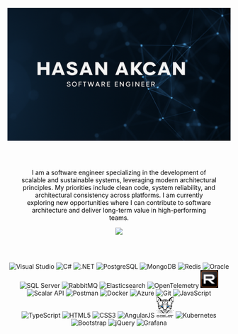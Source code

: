 <p align="center">
  <img src="https://raw.githubusercontent.com/hasanakcann/hasanakcann/main/hasan-akcan-banner.png" alt="Hasan Akcan Banner" width="100%" height="300px"  />
</p>

<div align="center" style="padding: 2rem; color: black;">
  <p>I am a software engineer specializing in the development of scalable and sustainable systems, leveraging modern architectural principles. My priorities include clean code, system reliability, and architectural consistency across platforms. I am currently exploring new opportunities where I can contribute to software architecture and deliver long-term value in high-performing teams.
  </p>
    
<p>
    <a href="https://www.linkedin.com/in/hasanakcan/" target="_blank">
      <img src="https://img.shields.io/badge/LinkedIn-0077B5?style=flat&logo=linkedin&logoColor=white" />
    </a>
</p>
</div>

<p align="center">
  <img src="https://cdn.jsdelivr.net/gh/devicons/devicon/icons/visualstudio/visualstudio-plain.svg" title="Visual Studio" width="40"/>
  <img src="https://cdn.jsdelivr.net/gh/devicons/devicon/icons/csharp/csharp-original.svg" title="C#" width="40"/>
  <img src="https://cdn.jsdelivr.net/gh/devicons/devicon/icons/dot-net/dot-net-original.svg" title=".NET" width="40"/>
  <img src="https://cdn.jsdelivr.net/gh/devicons/devicon/icons/postgresql/postgresql-original.svg" title="PostgreSQL" width="40"/>
  <img src="https://cdn.jsdelivr.net/gh/devicons/devicon/icons/mongodb/mongodb-original.svg" title="MongoDB" width="40"/>
  <img src="https://cdn.jsdelivr.net/gh/devicons/devicon/icons/redis/redis-original.svg" title="Redis" width="40"/>
  <img src="https://cdn.jsdelivr.net/gh/devicons/devicon/icons/oracle/oracle-original.svg" title="Oracle" width="40"/>
  <img src="https://cdn.jsdelivr.net/gh/devicons/devicon/icons/microsoftsqlserver/microsoftsqlserver-plain.svg" title="SQL Server" width="40"/>
  <img src="https://www.vectorlogo.zone/logos/rabbitmq/rabbitmq-icon.svg" title="RabbitMQ" width="40"/>
  <img src="https://www.vectorlogo.zone/logos/elastic/elastic-icon.svg" title="Elasticsearch" width="40"/>
  <img src="https://cdn.jsdelivr.net/gh/devicons/devicon/icons/opentelemetry/opentelemetry-original.svg" title="OpenTelemetry" width="40"/>
  <img src="https://raw.githubusercontent.com/swagger-api/swagger-ui/master/dist/favicon-32x32.png" title="Swagger" width="40"/>
  <img src="https://tse4.mm.bing.net/th/id/OIP.vKRpZHq2L_sRbjDmxBgmmgHaDf?pid=ImgDet&rs=1" title="Scalar API" width="40"/>
  <img src="https://www.vectorlogo.zone/logos/getpostman/getpostman-icon.svg" title="Postman" width="40"/>
  <img src="https://cdn.jsdelivr.net/gh/devicons/devicon/icons/docker/docker-original.svg" title="Docker" width="40"/>
  <img src="https://cdn.jsdelivr.net/gh/devicons/devicon/icons/azure/azure-original.svg" title="Azure" width="40"/>
  <img src="https://cdn.jsdelivr.net/gh/devicons/devicon/icons/git/git-original.svg" title="Git" width="40"/>
  <img src="https://cdn.jsdelivr.net/gh/devicons/devicon/icons/javascript/javascript-original.svg" title="JavaScript" width="40"/>
  <img src="https://cdn.jsdelivr.net/gh/devicons/devicon/icons/typescript/typescript-original.svg" title="TypeScript" width="40"/>
  <img src="https://cdn.jsdelivr.net/gh/devicons/devicon/icons/html5/html5-original.svg" title="HTML5" width="40"/>
  <img src="https://cdn.jsdelivr.net/gh/devicons/devicon/icons/css3/css3-original.svg" title="CSS3" width="40"/>
  <img src="https://cdn.jsdelivr.net/gh/devicons/devicon/icons/angularjs/angularjs-original.svg" title="AngularJS" width="40"/>
  <img src="https://raw.githubusercontent.com/ThreeMammals/Ocelot/refs/heads/assets/images/ocelot_logo.png" title="Ocelot" width="40"/>
  <img src="https://cdn.jsdelivr.net/gh/devicons/devicon/icons/kubernetes/kubernetes-plain.svg" title="Kubernetes" width="40"/>
  <img src="https://cdn.jsdelivr.net/gh/devicons/devicon/icons/bootstrap/bootstrap-original.svg" title="Bootstrap" width="40"/>
  <img src="https://cdn.jsdelivr.net/gh/devicons/devicon/icons/jquery/jquery-original.svg" title="jQuery" width="40"/>
  <img src="https://cdn.jsdelivr.net/gh/devicons/devicon/icons/grafana/grafana-original.svg" title="Grafana" width="40"/>
</p>
